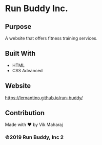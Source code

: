 # Run Buddy Inc.

## Purpose
A website that offers fitness training services.

## Built With
* HTML
* CSS Advanced

## Website
https://lernantino.github.io/run-buddy/

## Contribution
Made with ❤️ by Vik Maharaj

### ©️2019 Run Buddy, Inc 2
